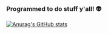 ### Programmed to do stuff y'all! 👽

[![Anurag's GitHub stats](https://github-readme-stats.vercel.app/api?username=kevoroid&count_private=true&show_icons=true&theme=vision-friendly-dark)](https://github.com/anuraghazra/github-readme-stats)
